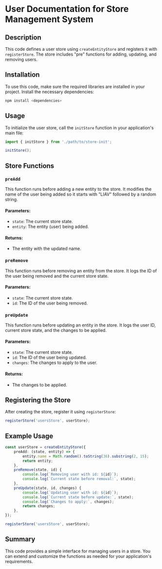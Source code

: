 # User Documentation for Store Management System

## Description
This code defines a user store using `createEntityStore` and registers it with `registerStore`. The store includes "pre" functions for adding, updating, and removing users.

## Installation
To use this code, make sure the required libraries are installed in your project. Install the necessary dependencies:

```bash
npm install <dependencies>
```

## Usage
To initialize the user store, call the `initStore` function in your application's main file:

```typescript
import { initStore } from './path/to/store-init';

initStore();
```

## Store Functions

### `preAdd`
This function runs before adding a new entity to the store. It modifies the name of the user being added so it starts with "LIAV" followed by a random string.

#### Parameters:
- `state`: The current store state.
- `entity`: The entity (user) being added.

#### Returns:
- The entity with the updated name.

### `preRemove`
This function runs before removing an entity from the store. It logs the ID of the user being removed and the current store state.

#### Parameters:
- `state`: The current store state.
- `id`: The ID of the user being removed.

### `preUpdate`
This function runs before updating an entity in the store. It logs the user ID, current store state, and the changes to be applied.

#### Parameters:
- `state`: The current store state.
- `id`: The ID of the user being updated.
- `changes`: The changes to apply to the user.

#### Returns:
- The changes to be applied.

## Registering the Store
After creating the store, register it using `registerStore`:

```typescript
registerStore('usersStore', userStore);
```

## Example Usage
```typescript
const userStore = createEntityStore({
    preAdd: (state, entity) => {
        entity.name = Math.random().toString(36).substring(2, 15);
        return entity;
    },
    preRemove(state, id) {
        console.log(`Removing user with id: ${id}`);
        console.log(`Current state before removal:`, state);
    },
    preUpdate(state, id, changes) {
        console.log(`Updating user with id: ${id}`);
        console.log(`Current state before update:`, state);
        console.log(`Changes to apply:`, changes);
        return changes;
    },
});

registerStore('usersStore', userStore);
```

## Summary
This code provides a simple interface for managing users in a store. You can extend and customize the functions as needed for your application's requirements.